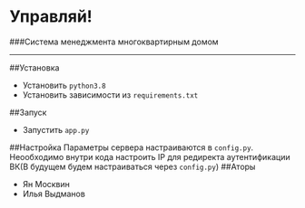 # Управляй!
###Система менеджмента многоквартирным домом
____

##Установка
- Установить `python3.8`
- Установить зависимости из `requirements.txt`

    
##Запуск
- Запустить `app.py`


##Настройка
Параметры сервера настраиваются в `config.py`.
Неообходимо внутри кода настроить IP для редиректа аутентификации ВК(В будущем будем настраиваться через `config.py`)
##Аторы
- Ян Москвин
- Илья Выдманов


  
 

